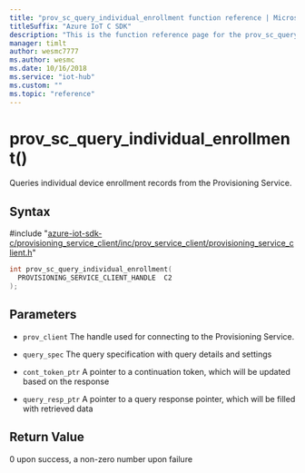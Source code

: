 ```yaml
---                             
title: "prov_sc_query_individual_enrollment function reference | Microsoft Docs" 
titleSuffix: "Azure IoT C SDK"            
description: "This is the function reference page for the prov_sc_query_individual_enrollment() function in the Azure IoT C SDK. This SDK is used with Azure IoT Hub and Azure IoT Hub Device Provisioning Service"            
manager: timlt                 
author: wesmc7777              
ms.author: wesmc               
ms.date: 10/16/2018                    
ms.service: "iot-hub"             
ms.custom: ""                
ms.topic: "reference"        
---                            
```


# prov_sc_query_individual_enrollment()

Queries individual device enrollment records from the Provisioning Service.

## Syntax

\#include "[azure-iot-sdk-c/provisioning_service_client/inc/prov_service_client/provisioning_service_client.h](../provisioning-service-client-h.md)"  
```C
int prov_sc_query_individual_enrollment(
  PROVISIONING_SERVICE_CLIENT_HANDLE  C2
);
```

## Parameters
* `prov_client` The handle used for connecting to the Provisioning Service. 

* `query_spec` The query specification with query details and settings 

* `cont_token_ptr` A pointer to a continuation token, which will be updated based on the response 

* `query_resp_ptr` A pointer to a query response pointer, which will be filled with retrieved data

## Return Value
0 upon success, a non-zero number upon failure

